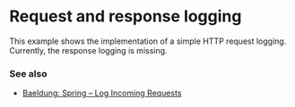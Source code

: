 # Request and response logging

This example shows the implementation of a simple HTTP request logging. Currently, the response logging is missing.

### See also

* [Baeldung: Spring – Log Incoming Requests](https://www.baeldung.com/spring-http-logging)
